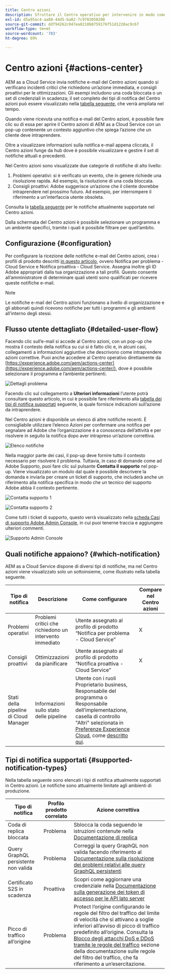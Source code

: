 ```yaml
---
title: Centro azioni
description: Sfruttare il Centro operativo per intervenire in modo comodo in caso di incidenti e altre informazioni importanti
exl-id: d5a95ac4-aa88-44d5-ba02-7c9702050208
source-git-commit: ddf94262c047ea0210b0759176f51d1220ac9c67
workflow-type: tm+mt
source-wordcount: '783'
ht-degree: 69%

---
```


# Centro azioni {#actions-center}

AEM as a Cloud Service invia notifiche e-mail del Centro azioni quando si verificano incidenti critici che richiedono un’azione immediata, e consigli proattivi per le ottimizzazioni. Gli esempi includono una coda bloccata o un set di credenziali in scadenza; il set completo dei tipi di notifica del Centro azioni può essere visualizzato nella [tabella seguente](#supported-notification-types), che verrà ampliata nel tempo.

Quando viene ricevuta una notifica e-mail del Centro azioni, è possibile fare clic su di essa per aprire il Centro azioni di AEM as a Cloud Service con un pop-up contenente un contesto aggiuntivo che spiega l’azione che un cliente deve intraprendere.

Oltre a visualizzare informazioni sulla notifica e-mail appena cliccata, il Centro azioni funge da hub dove è possibile visualizzare e gestire il set di notifiche attuali e precedenti. <!-- It can be accessed directly at the url TBD (Alexandru: I'm intentionally keeping it TBD for now so customers do not find it) -->

Nel Centro azioni sono visualizzate due categorie di notifiche di alto livello:

1. Problemi operativi: si è verificato un evento, che in genere richiede una risoluzione rapida. Ad esempio, la risoluzione di una coda bloccata.
1. Consigli proattivi: Adobe suggerisce un’azione che il cliente dovrebbe intraprendere nel prossimo futuro. Ad esempio, per interrompere il riferimento a un’interfaccia utente obsoleta.

Consulta la [tabella seguente](#supported-notification-types) per le notifiche attualmente supportate nel Centro azioni.

Dalla schermata del Centro azioni è possibile selezionare un programma e un ambiente specifici, tramite i quali è possibile filtrare per quell’ambito.

## Configurazione {#configuration}

Per configurare la ricezione delle notifiche e-mail del Centro azioni, crea i profili di prodotto descritti [in questo articolo](/help/journey-onboarding/notification-profiles.md), ovvero Notifica per problema - Cloud Service e Notifica proattiva - Cloud Service. Assegna inoltre gli ID Adobe appropriati dalla tua organizzazione a tali profili. Questo consente all’amministratore di determinare quali utenti sono qualificati per ricevere queste notifiche e-mail.

>[!NOTE]
>Le notifiche e-mail del Centro azioni funzionano a livello di organizzazione e gli abbonati quindi ricevono notifiche per tutti i programmi e gli ambienti all’interno degli stessi.

## Flusso utente dettagliato {#detailed-user-flow}

Facendo clic sull’e-mail si accede al Centro azioni, con un pop-up che mostra il contesto della notifica su cui si è fatto clic e, in alcuni casi, collegamenti a informazioni aggiuntive che descrivono come intraprendere azioni correttive. Puoi anche accedere al Centro operativo direttamente da [https://experience.adobe.com/aem/actions-center](https://experience.adobe.com/aem/actions-center/), dove è possibile selezionare il programma e l’ambiente pertinenti.

![Dettagli problema](/help/operations/assets/incident-details.png)

Facendo clic sul collegamento a **Ulteriori informazioni** l’utente potrà consultare questo articolo, in cui è possibile fare riferimento alla [tabella dei tipi di notifica supportati](#supported-notification-types) seguente, la quale fornisce indicazioni sull’azione da intraprendere.

Nel Centro azioni è disponibile un elenco di altre notifiche recenti. È consigliabile utilizzare l’elenco Azioni per confermare una notifica per segnalare ad Adobe che l’organizzazione è a conoscenza dell’attività e per risolvere in seguito la notifica dopo aver intrapreso un’azione correttiva.

![Elenco notifiche](/help/operations/assets/notification-list.png)

Nella maggior parte dei casi, il pop-up deve fornire tutto il contesto necessario per risolvere il problema. Tuttavia, in caso di domande come ad Adobe Supporto, puoi fare clic sul pulsante **Contatta il supporto** nel pop-up. Viene visualizzato un modulo dal quale è possibile descrivere la domanda e inviarla per creare un ticket di supporto, che includerà anche un riferimento alla notifica specifica in modo che un tecnico del supporto Adobe abbia il contesto pertinente.

![Contatta supporto 1](/help/operations/assets/contact-support1.png)

![Contatta supporto 2](/help/operations/assets/contact-support2.png)

Come tutti i ticket di supporto, questo verrà visualizzato nella [scheda Casi di supporto Adobe Admin Console](https://helpx.adobe.com/it/enterprise/using/support-for-enterprise.html), in cui puoi tenerne traccia e aggiungere ulteriori commenti.

![Supporto Admin Console](/help/operations/assets/admin-console-support.png)

## Quali notifiche appaiono? {#which-notification}

AEM as a Cloud Service dispone di diversi tipi di notifiche, ma nel Centro azioni viene visualizzato solo un sottoinsieme, come illustrato nella tabella seguente.

| Tipo di notifica | Descrizione | Come configurare | Compare nel Centro azioni |
|---|---|---|---|
| Problemi operativi | Problemi critici che richiedono un intervento immediato | Utente assegnato al profilo di prodotto “Notifica per problema - Cloud Service” | X |
| Consigli proattivi | Ottimizzazioni da pianificare | Utente assegnato al profilo di prodotto “Notifica proattiva - Cloud Service” | X |
| Stati della pipeline di Cloud Manager | Informazioni sullo stato delle pipeline | Utente con i ruoli Proprietario business, Responsabile del programma o Responsabile dell’implementazione, casella di controllo &quot;Altri&quot; selezionata in [Preferenze Experience Cloud](https://experience.adobe.com/preferences), come [descritto qui](/help/implementing/cloud-manager/notifications.md). |   |

## Tipi di notifica supportati {#supported-notification-types}

Nella tabella seguente sono elencati i tipi di notifica attualmente supportati in Centro azioni. Le notifiche sono attualmente limitate agli ambienti di produzione.

| Tipo di notifica | Profilo prodotto correlato | Azione correttiva |
|---------------------------------|-------------------------|---------------------------------------------------------------------------------------------------------------------------------------------------------------------------------------------------------------------------------------------------------------|
| Coda di replica bloccata | Problema | Sblocca la coda seguendo le istruzioni contenute nella [Documentazione di replica](/help/operations/replication.md#troubleshooting) |
| Query GraphQL persistente non valida | Problema | Correggi la query GraphQL non valida facendo riferimento al [Documentazione sulla risoluzione dei problemi relativi alle query GraphQL persistenti](https://experienceleague.adobe.com/docs/experience-manager-cloud-service/content/headless/graphql-api/persisted-queries-troubleshoot.html) |
| Certificato S2S in scadenza | Proattiva | Scopri come aggiornare una credenziale nella [Documentazione sulla generazione dei token di accesso per le API lato server](/help/implementing/developing/introduction/generating-access-tokens-for-server-side-apis.md#refresh-credentials) |
| Picco di traffico all’origine | Problema | Protect l’origine configurando le regole del filtro del traffico del limite di velocità che si attivano a soglie inferiori all’avviso di picco di traffico predefinito all’origine.  Consulta la [Blocco degli attacchi DoS e DDoS tramite le regole del traffico](/help/security/traffic-filter-rules-including-waf.md#blocking-dos-and-ddos-attacks-using-traffic-filter-rules) sezione della documentazione sulle regole del filtro del traffico, che fa riferimento a un’esercitazione. |
